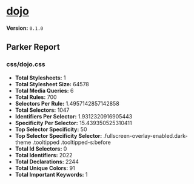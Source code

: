 # [dojo]( http://dojo.kickserv.com )

**Version:** `0.1.0`

## Parker Report

### css/dojo.css

- **Total Stylesheets:** 1
- **Total Stylesheet Size:** 64578
- **Total Media Queries:** 6
- **Total Rules:** 700
- **Selectors Per Rule:** 1.4957142857142858
- **Total Selectors:** 1047
- **Identifiers Per Selector:** 1.9312320916905443
- **Specificity Per Selector:** 15.439350525310411
- **Top Selector Specificity:** 50
- **Top Selector Specificity Selector:** .fullscreen-overlay-enabled.dark-theme .tooltipped .tooltipped-s:before
- **Total Id Selectors:** 0
- **Total Identifiers:** 2022
- **Total Declarations:** 2244
- **Total Unique Colors:** 91
- **Total Important Keywords:** 1
